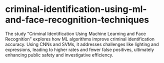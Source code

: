 # criminal-identification-using-ml-and-face-recognition-techniques
The study "Criminal Identification Using Machine Learning and Face Recognition" explores how ML algorithms improve criminal identification accuracy. Using CNNs and SVMs, it addresses challenges like lighting and expressions, leading to higher rates and fewer false positives, ultimately enhancing public safety and investigative efficiency.
